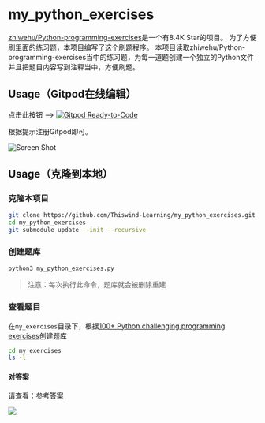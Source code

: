 
# my_python_exercises



[zhiwehu/Python-programming-exercises](https://github.com/zhiwehu/Python-programming-exercises)是一个有8.4K Star的项目。
为了方便刷里面的练习题，本项目编写了这个刷题程序。
本项目读取zhiwehu/Python-programming-exercises当中的练习题，为每一道题创建一个独立的Python文件并且把题目内容写到注释当中，方便刷题。


## Usage（Gitpod在线编辑）

点击此按钮 --> [![Gitpod Ready-to-Code](https://img.shields.io/badge/Gitpod-Ready--to--Code-blue?logo=gitpod)](https://gitpod.io/#https://github.com/Thiswind-Learning/my_python_exercises) 

根据提示注册Gitpod即可。

![Screen Shot](screenshot.png)


## Usage（克隆到本地）

### 克隆本项目

```bash
git clone https://github.com/Thiswind-Learning/my_python_exercises.git
cd my_python_exercises
git submodule update --init --recursive
```

### 创建题库


```bash
python3 my_python_exercises.py
```

>注意：每次执行此命令，题库就会被删除重建

### 查看题目

在`my_exercises`目录下，根据[100+ Python challenging programming exercises](https://github.com/zhiwehu/Python-programming-exercises)创建题库

```bash
cd my_exercises
ls -l
```

#### 对答案

请查看：[参考答案](https://github.com/zhiwehu/Python-programming-exercises/blob/master/100%2B%20Python%20challenging%20programming%20exercises.txt)



[![](https://res-1.cloudinary.com/crunchbase-production/image/upload/c_lpad,h_256,w_256,f_auto,q_auto:eco/ixtey7e7yyipdqysjgvr)](https://f0dc2ad5-5efc-4e1c-961b-7a310911d891.ws-ap01.gitpod.io/)
